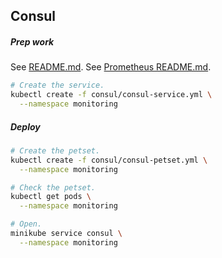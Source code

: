 ## Consul

##### Prep work

See [README.md](../README.md).
See [Prometheus README.md](../prometheus/README.md).

```bash
# Create the service.
kubectl create -f consul/consul-service.yml \
  --namespace monitoring
```

##### Deploy

```bash
# Create the petset.
kubectl create -f consul/consul-petset.yml \
  --namespace monitoring

# Check the petset.
kubectl get pods \
  --namespace monitoring

# Open.
minikube service consul \
  --namespace monitoring
```
